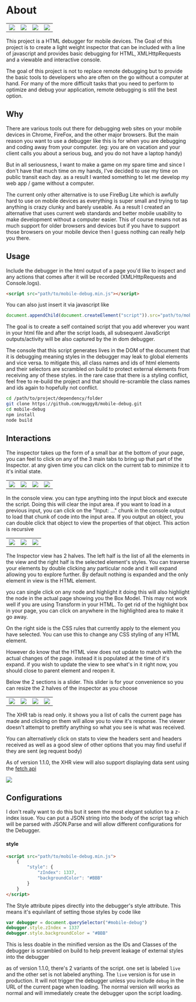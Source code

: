# About

<table>
	<tr>
		<td>
			<img src="https://i.imgur.com/v1TxsUX.jpg">
		</td>
		<td>
			<img src="https://i.imgur.com/Q3iQpQJ.png">
		</td>
		<td>
			<img src="https://i.imgur.com/kPbcYEP.jpg">
		</td>
		<td>
			<img src="https://i.imgur.com/hHblcYZ.png">
		</td>
	</tr>
</table>

This project is a HTML debugger for mobile devices. The Goal of this project is to create a light weight inspector that can be included with a line of javascript and provides basic debugging for HTML, XMLHttpRequests and a viewable and interactive console.

The goal of this project is not to replace remote debugging but to provide the basic tools to developers who are often on the go without a computer at hand. For many of the more difficult tasks that you need to perform to optimize and debug your application, remote debugging is still the best option.

## Why

There are various tools out there for debugging web sites on your mobile devices in Chrome, FireFox, and the other major browsers. But the main reason you want to use a debugger like this is for when you are debugging and coding away from your computer. (eg: you are on vacation and your client calls you about a serious bug, and you do not have a laptop handy)

But in all seriousness, I want to make a game on my spare time and since I don't have that much time on my hands, I've decided to use my time on public transit each day. as a result I wanted something to let me develop my web app / game without a computer.

The current only other alternative is to use FireBug Lite which is awfully hard to use on mobile devices as everything is super small and trying to tap anything is crazy clunky and barely useable. As a result I created an alternative that uses current web standards and better mobile usability to make development without a computer easier. This of course means not as much support for older browsers and devices but if you have to support those browsers on your mobile device then I guess nothing can really help you there.

## Usage

Include the debugger in the html output of a page you'd like to inspect and any actions that comes after it will be recorded (XMLHttpRequests and Console.logs).

```html
<script src="path/to/mobile-debug.min.js"></script>
```

You can also just insert it via javascript like

```javascript
document.appendChild(document.createElement("script")).src="path/to/mobile-debug.min.js"
```

The goal is to create a self contained script that you add wherever you want in your html file and after the script loads, all subsequent JavaScript outputs/activity will be also captured by the in dom debugger.

The console that this script generates lives in the DOM of the document that it is debugging meaning styles in the debugger may leak to global elements and vice versa. to mitigate this, all class names and ids of html elements and their selectors are scrambled on build to protect external elements from receiving any of these styles. in the rare case that there is a styling conflict, feel free to re-build the project and that should re-scramble the class names and ids again to hopefully not conflict.

```bash
cd /path/to/project/dependency/folder
git clone https://github.com/muggy8/mobile-debug.git
cd mobile-debug
npm install
node build
```

## Interactions

The inspector takes up the form of a small bar at the bottom of your page, you can feel to click on any of the 3 main tabs to bring up that part of the Inspector. at any given time you can click on the current tab to minimize it to it's initial state.

<table>
	<tr>
		<td>
			<img src="https://i.imgur.com/v1TxsUX.jpg">
		</td>
		<td>
			<img src="https://i.imgur.com/Q3iQpQJ.png">
		</td>
		<td>
			<img src="https://i.imgur.com/kPbcYEP.jpg">
		</td>
		<td>
			<img src="https://i.imgur.com/hHblcYZ.png">
		</td>
	</tr>
</table>

In the console view. you can type anything into the input block and execute the script. Doing this will clear the input area. if you want to load in a previous input, you can click on the "Input: ..." chunk in the console output to load that chunk of code into the input area. If you output an object, you can double click that object to view the properties of that object. This action is recursive

<table>
	<tr>
		<td>
			<img src="https://i.imgur.com/kPbcYEP.jpg" >
		</td>
		<td>
			<img src="https://i.imgur.com/AdOmtGa.jpg" >
		</td>
		<td>
			<img src="https://i.imgur.com/AG190rI.png" >
		</td>
	</tr>
</table>

The Inspector view has 2 halves. The left half is the list of all the elements in the view and the right half is the selected element's styles. You can traverse your elements by double clicking any particular node and it will expand allowing you to explore further. By default nothing is expanded and the only element in view is the HTML element.

you can single click on any node and highlight it doing this will also highlight the node in the actual page showing you the Box Model. This may not work well if you are using Transform in your HTML. To get rid of the highlight box in your page, you can click on anywhere in the highlighted area to make it go away.

On the right side is the CSS rules that currently apply to the element you have selected. You can use this to change any CSS styling of any HTML element.

However do know that the HTML view does not update to match with the actual changes of the page. instead it is populated at the time of it's expand. if you wish to update the view to see what's in it right now, you should close to parent element and reopen it.

Below the 2 sections is a slider. This slider is for your convenience so you can resize the 2 halves of the inspector as you choose

<table>
	<tr>
		<td>
			<img src="https://i.imgur.com/Q3iQpQJ.png" >
		</td>
		<td>
			<img src="https://i.imgur.com/MaJASxG.png" >
		</td>
		<td>
			<img src="https://i.imgur.com/dxPCIm2.png" >
		</td>
		<td>
			<img src="https://i.imgur.com/XbwisPu.png" >
		</td>
	</tr>
</table>

The XHR tab is read only. it shows you a list of calls the current page has made and clicking on them will allow you to view it's response. The viewer doesn't attempt to prettify anything so what you see is what was received.

You can alternatively click on stats to view the headers sent and headers received as well as a good slew of other options that you may find useful if they are sent (eg request body)

As of version 1.1.0, the XHR view will also support displaying data sent using the [fetch api](https://developer.mozilla.org/en-US/docs/Web/API/Fetch_API)

<img src="https://i.imgur.com/hHblcYZ.png">

## Configurations
I don't really want to do this but it seem the most elegant solution to a z-index issue. You can put a JSON string into the body of the script tag which will be parsed with JSON.Parse and will allow different configurations for the Debugger.

#### style
```html
<script src="path/to/mobile-debug.min.js">
	{
		"style": {
			"zIndex": 1337,
			"backgroundColor": "#BBB"
		}
	}
</script>
```
The Style attribute pipes directly into the debugger's style attribute. This means it's equivilant of setting those styles by code like

```javascript
var debugger = document.querySelector("#mobile-debug")
debugger.style.zIndex = 1337
debugger.style.backgroundColor = "#BBB"
```

This is less doable in the minified version as the IDs and Classes of the debugger is scrambled on build to help prevent leakage of external styles into the debugger

as of version 1.1.0, there's 2 variants of the script. one set is labeled `live` and the other set is not labeled anything. The `live` version is for use in production. It will not trigger the debugger unless you include `debug` in the URL of the current page when loading. The normal version will works as normal and will immediately create the debugger upon the script loading.
